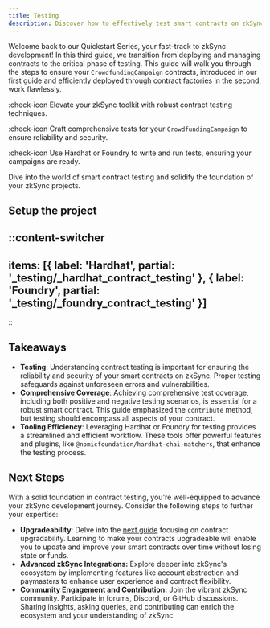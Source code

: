 ```yaml
---
title: Testing
description: Discover how to effectively test smart contracts on zkSync Era ecosystem.
---
```


Welcome back to our Quickstart Series, your fast-track to zkSync development! In this
third guide, we transition from deploying and managing contracts to the critical phase
of testing. This guide will walk you through the steps to ensure your `CrowdfundingCampaign`
contracts, introduced in our first guide and efficiently deployed through contract factories
in the second, work flawlessly.

:check-icon Elevate your zkSync toolkit with robust contract testing techniques.

:check-icon Craft comprehensive tests for your `CrowdfundingCampaign` to ensure reliability and security.

:check-icon Use Hardhat or Foundry to write and run tests, ensuring your campaigns are ready.

Dive into the world of smart contract testing and solidify the foundation of your zkSync projects.

## Setup the project

::content-switcher
---
items: [{
  label: 'Hardhat',
  partial: '_testing/_hardhat_contract_testing'
}, {
  label: 'Foundry',
  partial: '_testing/_foundry_contract_testing'
}]
---
::

## Takeaways

- **Testing**: Understanding contract testing is important for ensuring the reliability and security of your smart contracts
on zkSync. Proper testing safeguards against unforeseen errors and vulnerabilities.
- **Comprehensive Coverage**: Achieving comprehensive test coverage, including both positive and negative testing
scenarios, is essential for a robust smart contract. This guide emphasized the `contribute` method,
but testing should encompass all aspects of your contract.
- **Tooling Efficiency**: Leveraging Hardhat or Foundry for testing provides a streamlined and efficient workflow.
These tools offer powerful features and plugins, like `@nomicfoundation/hardhat-chai-matchers`,
that enhance the testing process.

## Next Steps

With a solid foundation in contract testing, you're well-equipped to advance your zkSync
development journey. Consider the following steps to further your expertise:

- **Upgradeability**: Delve into the [next guide](/build/quick-start/upgrading) focusing on contract upgradability.
Learning to make your contracts upgradeable will enable you to update and improve your smart contracts
over time without losing state or funds.
- **Advanced zkSync Integrations:** Explore deeper into zkSync's ecosystem by
implementing features like account abstraction and paymasters to enhance user
experience and contract flexibility.
- **Community Engagement and Contribution:** Join the vibrant zkSync community.
Participate in forums, Discord, or GitHub discussions. Sharing insights, asking queries,
and contributing can enrich the ecosystem and your understanding of zkSync.
